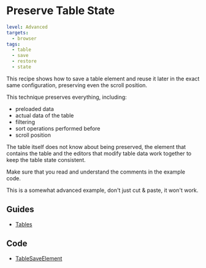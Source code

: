 # Preserve Table State

```yaml
level: Advanced
targets:
  - browser
tags:
  - table
  - save
  - restore
  - state 
```

This recipe shows how to save a table element and reuse it later in the exact same
configuration, preserving even the scroll position.

This technique preserves everything, including:

- preloaded data
- actual data of the table
- filtering
- sort operations performed before
- scroll position

The table itself does not know about being preserved, the element that contains the
table and the editors that modify table data work together to keep the table state
consistent.

<div data-zk-enrich="Note" data-zk-flavour="Warning" data-zk-title="Careful!">
Make sure that you read and understand the comments in the example code.

This is a somewhat advanced example, don't just cut & paste, it won't work.
</div>


<div data-zk-enrich="TableSaveElement"></div>

## Guides

- [Tables](/doc/guides/browser/builtin/Tables.md)

## Code

- [TableSaveElement](/cookbook/src/jsMain/kotlin/zakadabar/cookbook/browser/table/saveElement/TableSaveElement.kt)
